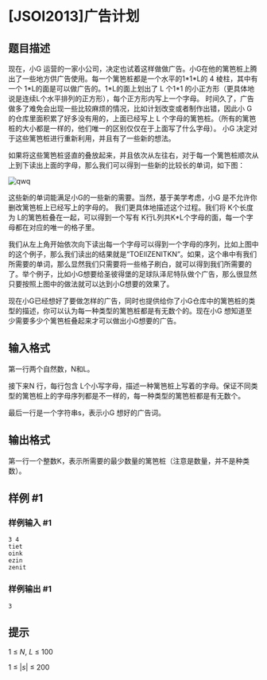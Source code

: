 # [JSOI2013]广告计划

## 题目描述

现在，小G 运营的一家小公司，决定也试着这样做做广告。小G在他的篱笆桩上腾出了一些地方供广告使用。每一个篱笆桩都是一个水平的1\*1\*L的 4 棱柱，其中有一个 1\*L的面是可以做广告的。1\*L的面上划出了 L 个1\*1 的小正方形（更具体地说是连续L个水平排列的正方形），每个正方形内写上一个字母。 时间久了，广告做多了难免会出现一些比较麻烦的情况，比如计划改变或者制作出错，因此小 G 的仓库里面积累了好多没有用的，上面已经写上 L 个字母的篱笆桩。（所有的篱笆桩的大小都是一样的，他们唯一的区别仅仅在于上面写了什么字母）。 小G 决定对于这些篱笆桩进行重新利用，并且有了一些新的想法。

如果将这些篱笆桩竖直的叠放起来，并且依次从左往右，对于每一个篱笆桩顺次从上到下读出上面的字母，那么我们可以得到一些新的比较长的单词，如下图：

![qwq](https://cdn.luogu.com.cn/upload/pic/54049.png)


这些新的单词能满足小G的一些新的需要。当然，基于美学考虑，小G 是不允许你删改篱笆桩上已经写上的字母的。 我们更具体地描述这个过程。我们将 K个长度为 L的篱笆桩叠在一起，可以得到一个写有 K行L列共K*L个字母的面，每一个字母都在对应的唯一的格子里。

我们从左上角开始依次向下读出每一个字母可以得到一个字母的序列，比如上图中的这个例子，那么我们读出的结果就是“TOEIIZENITKN”。如果，这个串中有我们所需要的单词，那么显然我们只需要将一些格子刷白，就可以得到我们所需要的了。举个例子，比如小G想要给圣彼得堡的足球队泽尼特队做个广告，那么很显然只要按照上图中的做法就可以达到小G想要的效果了。

现在小G已经想好了要做怎样的广告，同时也提供给你了小G仓库中的篱笆桩的类型的描述，你可以认为每一种类型的篱笆桩都是有无数个的。现在小G 想知道至少需要多少个篱笆桩叠起来才可以做出小G想要的广告。

## 输入格式

第一行两个自然数，N和L。
 
接下来N 行，每行包含 L个小写字母，描述一种篱笆桩上写着的字母。保证不同类型的篱笆桩上的字母序列都是不一样的，每一种类型的篱笆桩都是有无数个。

最后一行是一个字符串s，表示小G 想好的广告词。

## 输出格式

第一行一个整数K，表示所需要的最少数量的篱笆桩（注意是数量，并不是种类数）。

## 样例 #1

### 样例输入 #1
```
3 4
tiet
oink
ezin
zenit
```

### 样例输出 #1

```
3
```

## 提示

$1~\leq~N,~L~\leq~100$

$1~\leq~|s|~\leq~200$
